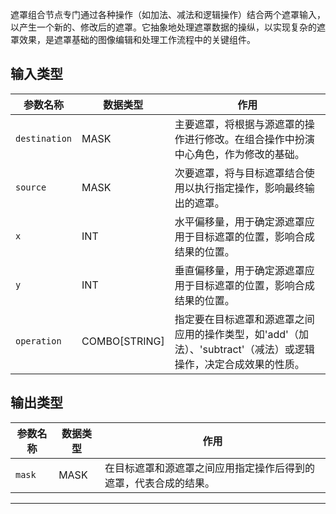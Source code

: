 遮罩组合节点专门通过各种操作（如加法、减法和逻辑操作）结合两个遮罩输入，以产生一个新的、修改后的遮罩。它抽象地处理遮罩数据的操纵，以实现复杂的遮罩效果，是遮罩基础的图像编辑和处理工作流程中的关键组件。

## 输入类型
| 参数名称 | 数据类型 | 作用 |
| --- | --- | --- |
| `destination` | MASK | 主要遮罩，将根据与源遮罩的操作进行修改。在组合操作中扮演中心角色，作为修改的基础。 |
| `source` | MASK | 次要遮罩，将与目标遮罩结合使用以执行指定操作，影响最终输出的遮罩。 |
| `x` | INT | 水平偏移量，用于确定源遮罩应用于目标遮罩的位置，影响合成结果的位置。 |
| `y` | INT | 垂直偏移量，用于确定源遮罩应用于目标遮罩的位置，影响合成结果的位置。 |
| `operation` | COMBO[STRING] | 指定要在目标遮罩和源遮罩之间应用的操作类型，如'add'（加法）、'subtract'（减法）或逻辑操作，决定合成效果的性质。 |

## 输出类型
| 参数名称 | 数据类型 | 作用 |
| --- | --- | --- |
| `mask` | MASK | 在目标遮罩和源遮罩之间应用指定操作后得到的遮罩，代表合成的结果。 |
---